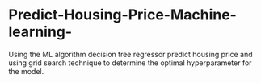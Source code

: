 # Predict-Housing-Price-Machine-learning-
Using the ML algorithm decision tree regressor predict housing price and using grid search technique to determine the optimal hyperparameter for the model.
